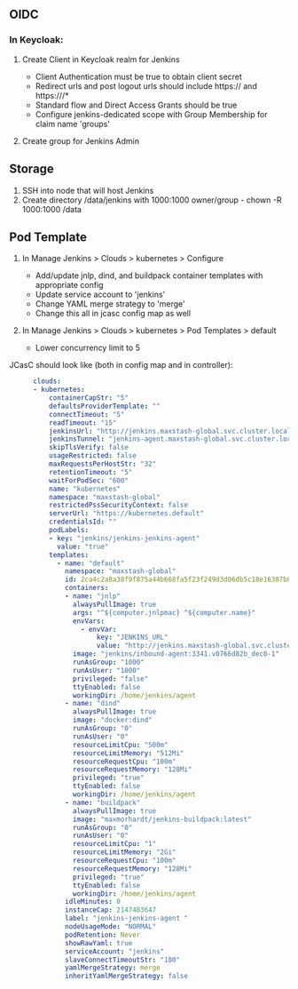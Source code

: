 ## OIDC

### In Keycloak:
1. Create Client in Keycloak realm for Jenkins
   - Client Authentication must be true to obtain client secret
   - Redirect urls and post logout urls should include https://<dns> and https://<dns>/*
   - Standard flow and Direct Access Grants should be true
   - Configure jenkins-dedicated scope with Group Membership for claim name 'groups'

2. Create group for Jenkins Admin

## Storage
1. SSH into node that will host Jenkins
2. Create directory /data/jenkins with 1000:1000 owner/group - chown -R 1000:1000 /data

## Pod Template
1. In Manage Jenkins > Clouds > kubernetes > Configure
   - Add/update jnlp, dind, and buildpack container templates with appropriate config
   - Update service account to 'jenkins'
   - Change YAML merge strategy to 'merge'
   - Change this all in jcasc config map as well

2. In Manage Jenkins > Clouds > kubernetes > Pod Templates > default
   - Lower concurrency limit to 5

JCasC should look like (both in config map and in controller):

```yaml
      clouds:
      - kubernetes:
          containerCapStr: "5"
          defaultsProviderTemplate: ""
          connectTimeout: "5"
          readTimeout: "15"
          jenkinsUrl: "http://jenkins.maxstash-global.svc.cluster.local:8080"
          jenkinsTunnel: "jenkins-agent.maxstash-global.svc.cluster.local:50000"
          skipTlsVerify: false
          usageRestricted: false
          maxRequestsPerHostStr: "32"
          retentionTimeout: "5"
          waitForPodSec: "600"
          name: "kubernetes"
          namespace: "maxstash-global"
          restrictedPssSecurityContext: false
          serverUrl: "https://kubernetes.default"
          credentialsId: ""
          podLabels:
          - key: "jenkins/jenkins-jenkins-agent"
            value: "true"
          templates:
            - name: "default"
              namespace: "maxstash-global"
              id: 2ca4c2a8a38f9f875a44b668fa5f23f249d3d06db5c18e16387b0c85d7e8bafa
              containers:
              - name: "jnlp"
                alwaysPullImage: true
                args: "^${computer.jnlpmac} ^${computer.name}"
                envVars:
                  - envVar:
                      key: "JENKINS_URL"
                      value: "http://jenkins.maxstash-global.svc.cluster.local:8080/"
                image: "jenkins/inbound-agent:3341.v0766d82b_dec0-1"
                runAsGroup: "1000"
                runAsUser: "1000"
                privileged: "false"
                ttyEnabled: false
                workingDir: /home/jenkins/agent  
              - name: "dind"
                alwaysPullImage: true
                image: "docker:dind"
                runAsGroup: "0"
                runAsUser: "0"
                resourceLimitCpu: "500m"
                resourceLimitMemory: "512Mi"
                resourceRequestCpu: "100m"
                resourceRequestMemory: "128Mi"
                privileged: "true"
                ttyEnabled: false
                workingDir: /home/jenkins/agent
              - name: "buildpack"
                alwaysPullImage: true
                image: "maxmorhardt/jenkins-buildpack:latest"
                runAsGroup: "0"
                runAsUser: "0"
                resourceLimitCpu: "1"
                resourceLimitMemory: "2Gi"
                resourceRequestCpu: "100m"
                resourceRequestMemory: "128Mi"
                privileged: "true"
                ttyEnabled: false
                workingDir: /home/jenkins/agent
              idleMinutes: 0
              instanceCap: 2147483647
              label: "jenkins-jenkins-agent "
              nodeUsageMode: "NORMAL"
              podRetention: Never
              showRawYaml: true
              serviceAccount: "jenkins"
              slaveConnectTimeoutStr: "180"
              yamlMergeStrategy: merge
              inheritYamlMergeStrategy: false
```